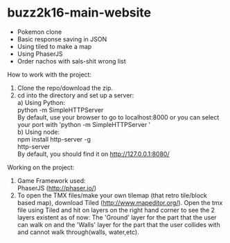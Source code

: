 # buzz2k16-main-website
- Pokemon clone
- Basic response saving in JSON
- Using tiled to make a map
- Using PhaserJS
- Order nachos with sals-shit wrong list

How to work with the project:
1) Clone the repo/download the zip.  
2) cd into the directory and set up a server:  
  a) Using Python:  
  python -m SimpleHTTPServer  
  By default, use your browser to go to localhost:8000 or you can select your port with 'python -m SimpleHTTPServer <yourport>'  
  b) Using node:  
  npm install http-server -g  
  http-server  
  By default, you should find it on http://127.0.0.1:8080/  

Working on the project:  
1) Game Framework used:  
  PhaserJS (http://phaser.io/)  
2) To open the TMX files/make your own tilemap (that retro tile/block based map), download Tiled (http://www.mapeditor.org/). Open the tmx file using Tiled and hit on layers on the right hand corner to see the 2 layers existent as of now: The 'Ground' layer for the part that the user can walk on and the 'Walls' layer for the part that the user collides with and cannot walk through(walls, water,etc).  

